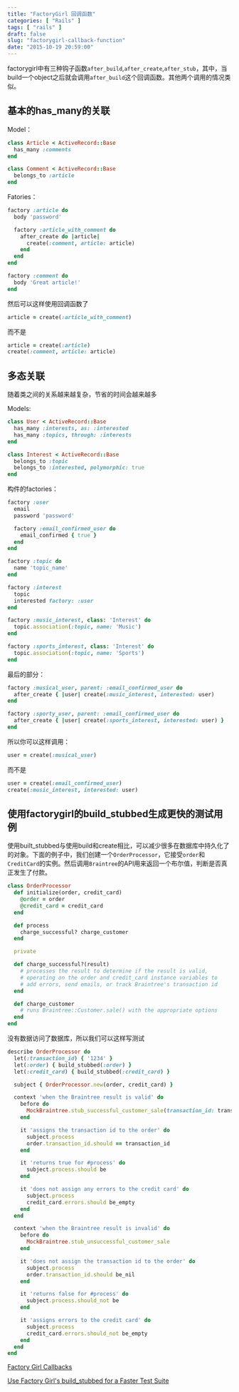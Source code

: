 ```yaml
---
title: "FactoryGirl 回调函数"
categories: [ "Rails" ]
tags: [ "rails" ]
draft: false
slug: "factorygirl-callback-function"
date: "2015-10-19 20:59:00"
---
```


factorygirl中有三种钩子函数`after_build`,`after_create`,`after_stub`，其中，当build一个object之后就会调用`after_build`这个回调函数。其他两个调用的情况类似。
## 基本的has_many的关联

Model：

```ruby
class Article < ActiveRecord::Base
  has_many :comments
end

class Comment < ActiveRecord::Base
  belongs_to :article
end
```


<!--more-->


Fatories：

```ruby
factory :article do
  body 'password'

  factory :article_with_comment do
    after_create do |article|
      create(:comment, article: article)
    end
  end
end

factory :comment do
  body 'Great article!'
end
```

然后可以这样使用回调函数了

```ruby
article = create(:article_with_comment)
```

而不是

```ruby
article = create(:article)
create(:comment, article: article)
```

## 多态关联

随着类之间的关系越来越复杂，节省的时间会越来越多

Models:

```ruby
class User < ActiveRecord::Base
  has_many :interests, as: :interested
  has_many :topics, through: :interests
end

class Interest < ActiveRecord::Base
  belongs_to :topic
  belongs_to :interested, polymorphic: true
end
```

构件的factories：

```ruby
factory :user
  email
  password 'password'

  factory :email_confirmed_user do
    email_confirmed { true }
  end
end

factory :topic do
  name 'topic_name'
end

factory :interest
  topic
  interested factory: :user
end

factory :music_interest, class: 'Interest' do
  topic.association(:topic, name: 'Music')
end

factory :sports_interest, class: 'Interest' do
  topic.association(:topic, name: 'Sports')
end
```

最后的部分：

```ruby
factory :musical_user, parent: :email_confirmed_user do
  after_create { |user| create(:music_interest, interested: user)
end

factory :sporty_user, parent: :email_confirmed_user do
  after_create { |user| create(:sports_interest, interested: user) }
end
```

所以你可以这样调用：

```ruby
user = create(:musical_user)
```

而不是

```ruby
user = create(:email_confirmed_user)
create(:music_interest, interested: user)
```


## 使用factorygirl的build_stubbed生成更快的测试用例

使用built_stubbed与使用build和create相比，可以减少很多在数据库中持久化了的对象。下面的例子中，我们创建一个`OrderProcessor`，它接受`order`和`CreditCard`的实例。然后调用`Braintree`的API用来返回一个布尔值，判断是否真正发生了付款。

```ruby
class OrderProcessor
  def initialize(order, credit_card)
    @order = order
    @credit_card = credit_card
  end

  def process
    charge_successful? charge_customer
  end

  private

  def charge_successful?(result)
    # processes the result to determine if the result is valid,
    # operating on the order and credit_card instance variables to
    # add errors, send emails, or track Braintree's transaction id
  end

  def charge_customer
    # runs Braintree::Customer.sale() with the appropriate options
  end
end
```

没有数据访问了数据库，所以我们可以这样写测试

```ruby
describe OrderProcessor do
  let(:transaction_id) { '1234' }
  let(:order) { build_stubbed(:order) }
  let(:credit_card) { build_stubbed(:credit_card) }

  subject { OrderProcessor.new(order, credit_card) }

  context 'when the Braintree result is valid' do
    before do
      MockBraintree.stub_successful_customer_sale(transaction_id: transaction_id)
    end

    it 'assigns the transaction id to the order' do
      subject.process
      order.transaction_id.should == transaction_id
    end

    it 'returns true for #process' do
      subject.process.should be
    end

    it 'does not assign any errors to the credit card' do
      subject.process
      credit_card.errors.should be_empty
    end
  end

  context 'when the Braintree result is invalid' do
    before do
      MockBraintree.stub_unsuccessful_customer_sale
    end

    it 'does not assign the transaction id to the order' do
      subject.process
      order.transaction_id.should be_nil
    end

    it 'returns false for #process' do
      subject.process.should_not be
    end

    it 'assigns errors to the credit card' do
      subject.process
      credit_card.errors.should_not be_empty
    end
  end
end
```


[Factory Girl Callbacks](http://robots.thoughtbot.com/aint-no-calla-back-girl)

[Use Factory Girl's build_stubbed for a Faster Test Suite](http://robots.thoughtbot.com/use-factory-girls-build-stubbed-for-a-faster-test)